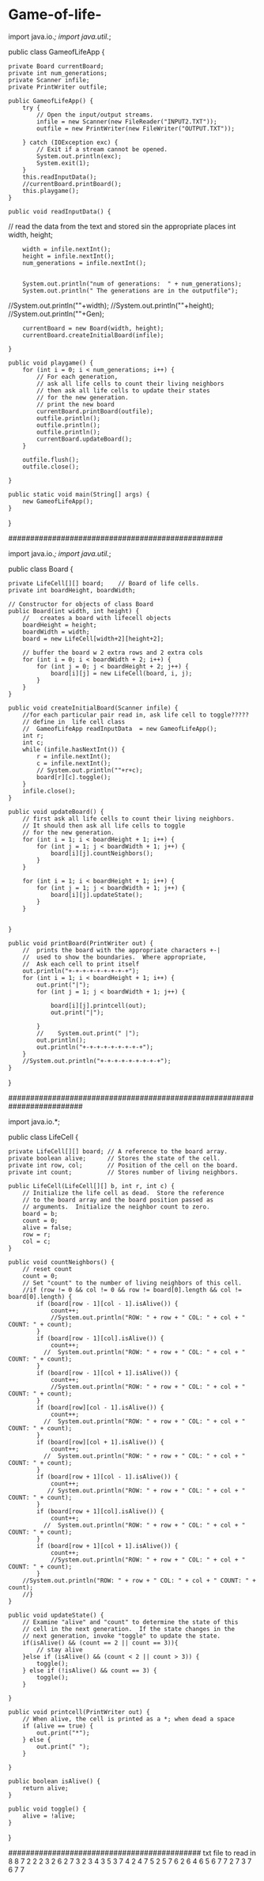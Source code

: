 # Game-of-life-
import java.io.*;
import java.util.*;

public class GameofLifeApp {

    private Board currentBoard;
    private int num_generations;
    private Scanner infile;
    private PrintWriter outfile;

    public GameofLifeApp() {
        try {
            // Open the input/output streams.
            infile = new Scanner(new FileReader("INPUT2.TXT"));
            outfile = new PrintWriter(new FileWriter("OUTPUT.TXT"));

        } catch (IOException exc) {
            // Exit if a stream cannot be opened.
            System.out.println(exc);
            System.exit(1);
        }
        this.readInputData();
        //currentBoard.printBoard();
        this.playgame();
    }

    public void readInputData() {
// read the data from the text and stored sin the appropriate places
        int width, height;

        width = infile.nextInt();
        height = infile.nextInt();
        num_generations = infile.nextInt();


        System.out.println("num of generations:  " + num_generations);
        System.out.println(" The generations are in the outputfile");
//System.out.println(""+width);
//System.out.println(""+height);
//System.out.println(""+Gen);

        currentBoard = new Board(width, height);
        currentBoard.createInitialBoard(infile);

    }

    public void playgame() {
        for (int i = 0; i < num_generations; i++) {
            // For each generation,
            // ask all life cells to count their living neighbors
            // then ask all life cells to update their states
            // for the new generation.
            // print the new board
            currentBoard.printBoard(outfile);
            outfile.println();
            outfile.println();
            outfile.println();
            currentBoard.updateBoard();
        }

        outfile.flush();
        outfile.close();

    }

    public static void main(String[] args) {
        new GameofLifeApp();
    }
}



#################################################


import java.io.*;
import java.util.*;

public class Board {

    private LifeCell[][] board;    // Board of life cells.
    private int boardHeight, boardWidth;

    // Constructor for objects of class Board
    public Board(int width, int height) {
        //   creates a board with lifecell objects
        boardHeight = height;
        boardWidth = width;
        board = new LifeCell[width+2][height+2];

        // buffer the board w 2 extra rows and 2 extra cols
        for (int i = 0; i < boardWidth + 2; i++) {
            for (int j = 0; j < boardHeight + 2; j++) {
                board[i][j] = new LifeCell(board, i, j);
            }
        }
    }

    public void createInitialBoard(Scanner infile) {
        //for each particular pair read in, ask life cell to toggle?????
        // define in  life cell class
        //  GameofLifeApp readInputData  = new GameofLifeApp();
        int r;
        int c;
        while (infile.hasNextInt()) {
            r = infile.nextInt();
            c = infile.nextInt();
            // System.out.println(""+r+c);
            board[r][c].toggle();
        }
        infile.close();
    }

    public void updateBoard() {
        // first ask all life cells to count their living neighbors.
        // It should then ask all life cells to toggle
        // for the new generation.
        for (int i = 1; i < boardHeight + 1; i++) {
            for (int j = 1; j < boardWidth + 1; j++) {
                board[i][j].countNeighbors();
            }
        }
        
        for (int i = 1; i < boardHeight + 1; i++) {
            for (int j = 1; j < boardWidth + 1; j++) {
                board[i][j].updateState();
            }
        }


    }

    public void printBoard(PrintWriter out) {
        //  prints the board with the appropriate characters +-|
        //  used to show the boundaries.  Where appropriate,
        //  Ask each cell to print itself
        out.println("+-+-+-+-+-+-+-+-+");
        for (int i = 1; i < boardHeight + 1; i++) {
            out.print("|");
            for (int j = 1; j < boardWidth + 1; j++) {

                board[i][j].printcell(out);
                out.print("|");

            }
            //    System.out.print(" |");
            out.println();
            out.println("+-+-+-+-+-+-+-+-+");
        }
        //System.out.println("+-+-+-+-+-+-+-+-+");
    }
}


#########################################################################


import java.io.*;

public class LifeCell {

    private LifeCell[][] board; // A reference to the board array.
    private boolean alive;      // Stores the state of the cell.
    private int row, col;       // Position of the cell on the board.
    private int count;          // Stores number of living neighbors.

    public LifeCell(LifeCell[][] b, int r, int c) {
        // Initialize the life cell as dead.  Store the reference
        // to the board array and the board position passed as
        // arguments.  Initialize the neighbor count to zero.
        board = b;
        count = 0;
        alive = false;
        row = r;
        col = c;
    }

    public void countNeighbors() {
        // reset count
        count = 0;
        // Set "count" to the number of living neighbors of this cell.
        //if (row != 0 && col != 0 && row != board[0].length && col != board[0].length) {
            if (board[row - 1][col - 1].isAlive()) {
                count++;
                //System.out.println("ROW: " + row + " COL: " + col + " COUNT: " + count);
            }
            if (board[row - 1][col].isAlive()) {
                count++;
              //  System.out.println("ROW: " + row + " COL: " + col + " COUNT: " + count);
            }
            if (board[row - 1][col + 1].isAlive()) {
                count++;
                //System.out.println("ROW: " + row + " COL: " + col + " COUNT: " + count);
            }
            if (board[row][col - 1].isAlive()) {
                count++;
              //  System.out.println("ROW: " + row + " COL: " + col + " COUNT: " + count);
            }
            if (board[row][col + 1].isAlive()) {
                count++;
              //  System.out.println("ROW: " + row + " COL: " + col + " COUNT: " + count);
            }
            if (board[row + 1][col - 1].isAlive()) {
                count++;
               // System.out.println("ROW: " + row + " COL: " + col + " COUNT: " + count);
            }
            if (board[row + 1][col].isAlive()) {
                count++;
              //  System.out.println("ROW: " + row + " COL: " + col + " COUNT: " + count);
            }
            if (board[row + 1][col + 1].isAlive()) {
                count++;
                //System.out.println("ROW: " + row + " COL: " + col + " COUNT: " + count);
            }
        //System.out.println("ROW: " + row + " COL: " + col + " COUNT: " + count);
        //}
    }

    public void updateState() {
        // Examine "alive" and "count" to determine the state of this
        // cell in the next generation.  If the state changes in the
        // next generation, invoke "toggle" to update the state.
        if(isAlive() && (count == 2 || count == 3)){
            // stay alive
        }else if (isAlive() && (count < 2 || count > 3)) {
            toggle();
        } else if (!isAlive() && count == 3) {
            toggle();
        }

    }

    public void printcell(PrintWriter out) {
        // When alive, the cell is printed as a *; when dead a space
        if (alive == true) {
            out.print("*");
        } else {
            out.print(" ");
        }

    }

    public boolean isAlive() {
        return alive;
    }

    public void toggle() {
        alive = !alive;
    }
}

############################################
txt file to read in 
8 8
7
2 2 2 3 2 6 2 7
3 2 3 4 3 5 3 7
4 2 4 7
5 2 5 7
6 2 6 4 6 5 6 7
7 2 7 3 7 6 7 7 
